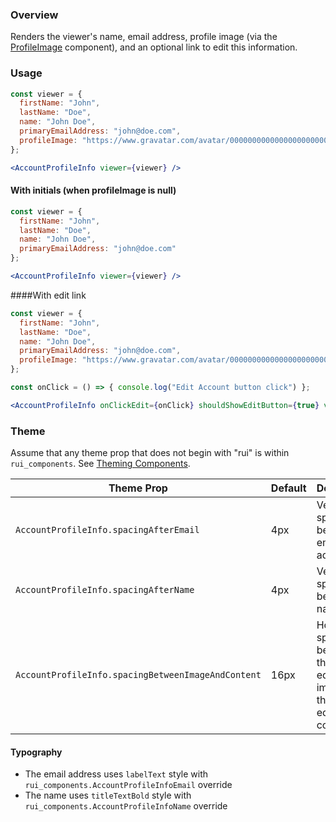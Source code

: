 ### Overview
Renders the viewer's name, email address, profile image (via the [ProfileImage](/#!/ProfileImage) component), and an optional link to edit this information.

### Usage
```jsx
const viewer = {
  firstName: "John",
  lastName: "Doe",
  name: "John Doe",
  primaryEmailAddress: "john@doe.com",
  profileImage: "https://www.gravatar.com/avatar/00000000000000000000000000000000?d=identicon&f=y"
};

<AccountProfileInfo viewer={viewer} />
```

#### With initials (when profileImage is null)
```jsx
const viewer = {
  firstName: "John",
  lastName: "Doe",
  name: "John Doe",
  primaryEmailAddress: "john@doe.com"
};

<AccountProfileInfo viewer={viewer} />
```

####With edit link
```jsx
const viewer = {
  firstName: "John",
  lastName: "Doe",
  name: "John Doe",
  primaryEmailAddress: "john@doe.com",
  profileImage: "https://www.gravatar.com/avatar/00000000000000000000000000000000?d=identicon&f=y"
};

const onClick = () => { console.log("Edit Account button click") };

<AccountProfileInfo onClickEdit={onClick} shouldShowEditButton={true} viewer={viewer} />
```

### Theme

Assume that any theme prop that does not begin with "rui" is within `rui_components`. See [Theming Components](./#!/Theming%20Components).

| Theme Prop                                         | Default | Description                                                                             |
| -------------------------------------------------- | ------- | --------------------------------------------------------------------------------------- |
| `AccountProfileInfo.spacingAfterEmail`             | 4px     | Vertical spacing below the email address                                                |
| `AccountProfileInfo.spacingAfterName`              | 4px     | Vertical spacing below the name                                                         |
| `AccountProfileInfo.spacingBetweenImageAndContent` | 16px    | Horizontal spacing between the right edge of the image and the left edge of the content |

#### Typography

- The email address uses `labelText` style with `rui_components.AccountProfileInfoEmail` override
- The name uses `titleTextBold` style with `rui_components.AccountProfileInfoName` override
